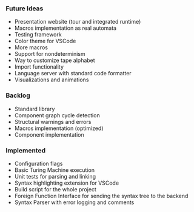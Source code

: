 ### Future Ideas

- Presentation website (tour and integrated runtime)
- Macros implementation as real automata
- Testing framework
- Color theme for VSCode
- More macros
- Support for nondeterminism
- Way to customize tape alphabet
- Import functionality
- Language server with standard code formatter
- Visualizations and animations

### Backlog

- Standard library
- Component graph cycle detection
- Structural warnings and errors
- Macros implementation (optimized)
- Component implementation

### Implemented

- Configuration flags
- Basic Turing Machine execution
- Unit tests for parsing and linking
- Syntax highlighting extension for VSCode
- Build script for the whole project
- Foreign Function Interface for sending the syntax tree to the backend
- Syntax Parser with error logging and comments
